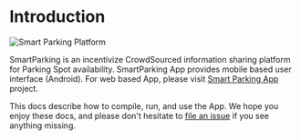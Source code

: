 # Introduction

![Smart Parking Platform](https://gitlab.anu.edu.au/u1063268/smart-parking-backend/raw/master/docs/platform.png "Smart Parking Platform")

SmartParking is an incentivize CrowdSourced information sharing platform for Parking Spot availability. SmartParking App provides mobile based user interface (Android). For web based App, please visit [Smart Parking App](https://gitlab.anu.edu.au/u1063268/smart-parking-backend) project.

This docs describe how to compile, run, and use the App.
We hope you enjoy these docs, and please don't hesitate to [file an issue](https://gitlab.anu.edu.au/u1063268/smart-parking-app/issues/new) if you see anything missing.

